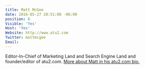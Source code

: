 ```yaml
---
title: Matt McGee
date: 2016-05-27 20:51:00 -06:00
position: 6
Visible: 'Yes'
Host: 'Yes'
Website: http://www.atu2.com
Twitter: mattmcgee
Email: 
---
```


Editor-In-Chief of Marketing Land and Search Engine Land and founder/editor of atu2.com. [More about Matt in his atu2.com bio.](http://www.atu2.com/contact/bio.src?ID=1)